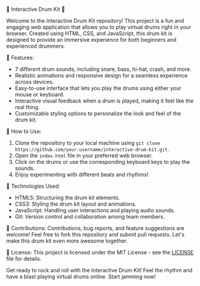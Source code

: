 🥁 Interactive Drum Kit 🥁

Welcome to the Interactive Drum Kit repository! This project is a fun and engaging web application that allows you to play virtual drums right in your browser. Created using HTML, CSS, and JavaScript, this drum kit is designed to provide an immersive experience for both beginners and experienced drummers.

🎵 Features:
- 7 different drum sounds, including snare, bass, hi-hat, crash, and more.
- Realistic animations and responsive design for a seamless experience across devices.
- Easy-to-use interface that lets you play the drums using either your mouse or keyboard.
- Interactive visual feedback when a drum is played, making it feel like the real thing.
- Customizable styling options to personalize the look and feel of the drum kit.

🚀 How to Use:
1. Clone the repository to your local machine using `git clone https://github.com/your-username/interactive-drum-kit.git`.
2. Open the `index.html` file in your preferred web browser.
3. Click on the drums or use the corresponding keyboard keys to play the sounds.
4. Enjoy experimenting with different beats and rhythms!

🔧 Technologies Used:
- HTML5: Structuring the drum kit elements.
- CSS3: Styling the drum kit layout and animations.
- JavaScript: Handling user interactions and playing audio sounds.
- Git: Version control and collaboration among team members.


🙌 Contributions:
Contributions, bug reports, and feature suggestions are welcome! Feel free to fork this repository and submit pull requests. Let's make this drum kit even more awesome together.

📝 License:
This project is licensed under the MIT License - see the [LICENSE](LICENSE) file for details.

Get ready to rock and roll with the Interactive Drum Kit! Feel the rhythm and have a blast playing virtual drums online. Start jamming now!
